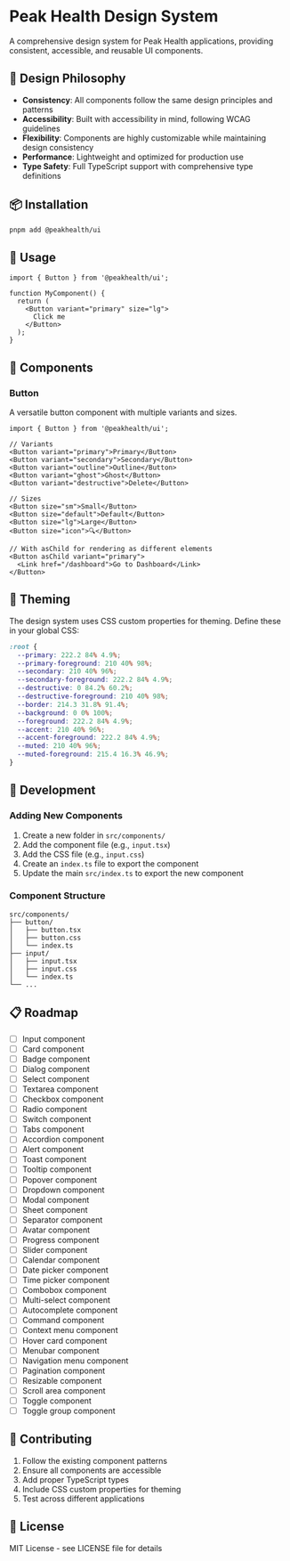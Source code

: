 # Peak Health Design System

A comprehensive design system for Peak Health applications, providing consistent, accessible, and reusable UI components.

## 🎨 Design Philosophy

- **Consistency**: All components follow the same design principles and patterns
- **Accessibility**: Built with accessibility in mind, following WCAG guidelines
- **Flexibility**: Components are highly customizable while maintaining design consistency
- **Performance**: Lightweight and optimized for production use
- **Type Safety**: Full TypeScript support with comprehensive type definitions

## 📦 Installation

```bash
pnpm add @peakhealth/ui
```

## 🚀 Usage

```tsx
import { Button } from '@peakhealth/ui';

function MyComponent() {
  return (
    <Button variant="primary" size="lg">
      Click me
    </Button>
  );
}
```

## 🧩 Components

### Button

A versatile button component with multiple variants and sizes.

```tsx
import { Button } from '@peakhealth/ui';

// Variants
<Button variant="primary">Primary</Button>
<Button variant="secondary">Secondary</Button>
<Button variant="outline">Outline</Button>
<Button variant="ghost">Ghost</Button>
<Button variant="destructive">Delete</Button>

// Sizes
<Button size="sm">Small</Button>
<Button size="default">Default</Button>
<Button size="lg">Large</Button>
<Button size="icon">🔍</Button>

// With asChild for rendering as different elements
<Button asChild variant="primary">
  <Link href="/dashboard">Go to Dashboard</Link>
</Button>
```

## 🎨 Theming

The design system uses CSS custom properties for theming. Define these in your global CSS:

```css
:root {
  --primary: 222.2 84% 4.9%;
  --primary-foreground: 210 40% 98%;
  --secondary: 210 40% 96%;
  --secondary-foreground: 222.2 84% 4.9%;
  --destructive: 0 84.2% 60.2%;
  --destructive-foreground: 210 40% 98%;
  --border: 214.3 31.8% 91.4%;
  --background: 0 0% 100%;
  --foreground: 222.2 84% 4.9%;
  --accent: 210 40% 96%;
  --accent-foreground: 222.2 84% 4.9%;
  --muted: 210 40% 96%;
  --muted-foreground: 215.4 16.3% 46.9%;
}
```

## 🔧 Development

### Adding New Components

1. Create a new folder in `src/components/`
2. Add the component file (e.g., `input.tsx`)
3. Add the CSS file (e.g., `input.css`)
4. Create an `index.ts` file to export the component
5. Update the main `src/index.ts` to export the new component

### Component Structure

```
src/components/
├── button/
│   ├── button.tsx
│   ├── button.css
│   └── index.ts
├── input/
│   ├── input.tsx
│   ├── input.css
│   └── index.ts
└── ...
```

## 📋 Roadmap

- [ ] Input component
- [ ] Card component
- [ ] Badge component
- [ ] Dialog component
- [ ] Select component
- [ ] Textarea component
- [ ] Checkbox component
- [ ] Radio component
- [ ] Switch component
- [ ] Tabs component
- [ ] Accordion component
- [ ] Alert component
- [ ] Toast component
- [ ] Tooltip component
- [ ] Popover component
- [ ] Dropdown component
- [ ] Modal component
- [ ] Sheet component
- [ ] Separator component
- [ ] Avatar component
- [ ] Progress component
- [ ] Slider component
- [ ] Calendar component
- [ ] Date picker component
- [ ] Time picker component
- [ ] Combobox component
- [ ] Multi-select component
- [ ] Autocomplete component
- [ ] Command component
- [ ] Context menu component
- [ ] Hover card component
- [ ] Menubar component
- [ ] Navigation menu component
- [ ] Pagination component
- [ ] Resizable component
- [ ] Scroll area component
- [ ] Toggle component
- [ ] Toggle group component

## 🤝 Contributing

1. Follow the existing component patterns
2. Ensure all components are accessible
3. Add proper TypeScript types
4. Include CSS custom properties for theming
5. Test across different applications

## 📄 License

MIT License - see LICENSE file for details

